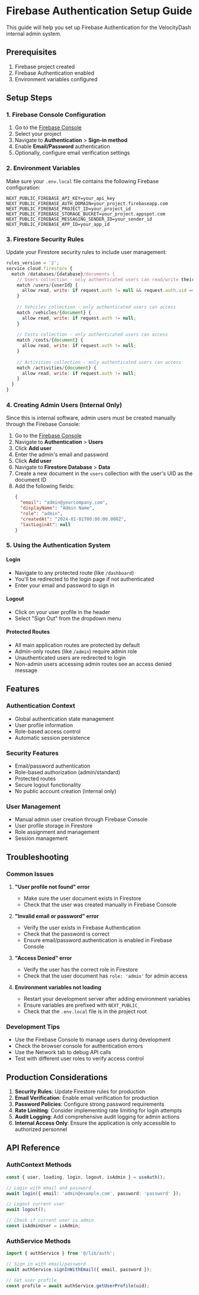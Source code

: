 # Firebase Authentication Setup Guide

This guide will help you set up Firebase Authentication for the VelocityDash internal admin system.

## Prerequisites

1. Firebase project created
2. Firebase Authentication enabled
3. Environment variables configured

## Setup Steps

### 1. Firebase Console Configuration

1. Go to the [Firebase Console](https://console.firebase.google.com/)
2. Select your project
3. Navigate to **Authentication** > **Sign-in method**
4. Enable **Email/Password** authentication
5. Optionally, configure email verification settings

### 2. Environment Variables

Make sure your `.env.local` file contains the following Firebase configuration:

```env
NEXT_PUBLIC_FIREBASE_API_KEY=your_api_key
NEXT_PUBLIC_FIREBASE_AUTH_DOMAIN=your_project.firebaseapp.com
NEXT_PUBLIC_FIREBASE_PROJECT_ID=your_project_id
NEXT_PUBLIC_FIREBASE_STORAGE_BUCKET=your_project.appspot.com
NEXT_PUBLIC_FIREBASE_MESSAGING_SENDER_ID=your_sender_id
NEXT_PUBLIC_FIREBASE_APP_ID=your_app_id
```

### 3. Firestore Security Rules

Update your Firestore security rules to include user management:

```javascript
rules_version = '2';
service cloud.firestore {
  match /databases/{database}/documents {
    // Users collection - only authenticated users can read/write their own data
    match /users/{userId} {
      allow read, write: if request.auth != null && request.auth.uid == userId;
    }
    
    // Vehicles collection - only authenticated users can access
    match /vehicles/{document} {
      allow read, write: if request.auth != null;
    }
    
    // Costs collection - only authenticated users can access
    match /costs/{document} {
      allow read, write: if request.auth != null;
    }
    
    // Activities collection - only authenticated users can access
    match /activities/{document} {
      allow read, write: if request.auth != null;
    }
  }
}
```

### 4. Creating Admin Users (Internal Only)

Since this is internal software, admin users must be created manually through the Firebase Console:

1. Go to the [Firebase Console](https://console.firebase.google.com/)
2. Navigate to **Authentication** > **Users**
3. Click **Add user**
4. Enter the admin's email and password
5. Click **Add user**
6. Navigate to **Firestore Database** > **Data**
7. Create a new document in the `users` collection with the user's UID as the document ID
8. Add the following fields:
   ```json
   {
     "email": "admin@yourcompany.com",
     "displayName": "Admin Name",
     "role": "admin",
     "createdAt": "2024-01-01T00:00:00.000Z",
     "lastLoginAt": null
   }
   ```

### 5. Using the Authentication System

#### Login
- Navigate to any protected route (like `/dashboard`)
- You'll be redirected to the login page if not authenticated
- Enter your email and password to sign in

#### Logout
- Click on your user profile in the header
- Select "Sign Out" from the dropdown menu

#### Protected Routes
- All main application routes are protected by default
- Admin-only routes (like `/admin`) require admin role
- Unauthenticated users are redirected to login
- Non-admin users accessing admin routes see an access denied message

## Features

### Authentication Context
- Global authentication state management
- User profile information
- Role-based access control
- Automatic session persistence

### Security Features
- Email/password authentication
- Role-based authorization (admin/standard)
- Protected routes
- Secure logout functionality
- No public account creation (internal only)

### User Management
- Manual admin user creation through Firebase Console
- User profile storage in Firestore
- Role assignment and management
- Session management

## Troubleshooting

### Common Issues

1. **"User profile not found" error**
   - Make sure the user document exists in Firestore
   - Check that the user was created manually in Firebase Console

2. **"Invalid email or password" error**
   - Verify the user exists in Firebase Authentication
   - Check that the password is correct
   - Ensure email/password authentication is enabled in Firebase Console

3. **"Access Denied" error**
   - Verify the user has the correct role in Firestore
   - Check that the user document has `role: 'admin'` for admin access

4. **Environment variables not loading**
   - Restart your development server after adding environment variables
   - Ensure variables are prefixed with `NEXT_PUBLIC_`
   - Check that the `.env.local` file is in the project root

### Development Tips

- Use the Firebase Console to manage users during development
- Check the browser console for authentication errors
- Use the Network tab to debug API calls
- Test with different user roles to verify access control

## Production Considerations

1. **Security Rules**: Update Firestore rules for production
2. **Email Verification**: Enable email verification for production
3. **Password Policies**: Configure strong password requirements
4. **Rate Limiting**: Consider implementing rate limiting for login attempts
5. **Audit Logging**: Add comprehensive audit logging for admin actions
6. **Internal Access Only**: Ensure the application is only accessible to authorized personnel

## API Reference

### AuthContext Methods

```typescript
const { user, loading, login, logout, isAdmin } = useAuth();

// Login with email and password
await login({ email: 'admin@example.com', password: 'password' });

// Logout current user
await logout();

// Check if current user is admin
const isAdminUser = isAdmin;
```

### AuthService Methods

```typescript
import { authService } from '@/lib/auth';

// Sign in with email/password
await authService.signInWithEmail({ email, password });

// Get user profile
const profile = await authService.getUserProfile(uid);
```
